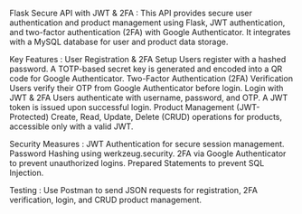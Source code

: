 Flask Secure API with JWT & 2FA :
This API provides secure user authentication and product management using Flask, JWT authentication, and two-factor authentication (2FA) with Google Authenticator. It integrates with a MySQL database for user and product data storage.

Key Features :
User Registration & 2FA Setup
Users register with a hashed password.
A TOTP-based secret key is generated and encoded into a QR code for Google Authenticator.
Two-Factor Authentication (2FA) Verification
Users verify their OTP from Google Authenticator before login.
Login with JWT & 2FA
Users authenticate with username, password, and OTP.
A JWT token is issued upon successful login.
Product Management (JWT-Protected)
Create, Read, Update, Delete (CRUD) operations for products, accessible only with a valid JWT.

Security Measures :
JWT Authentication for secure session management.
Password Hashing using werkzeug.security.
2FA via Google Authenticator to prevent unauthorized logins.
Prepared Statements to prevent SQL Injection.

Testing :
Use Postman to send JSON requests for registration, 2FA verification, login, and CRUD product management.
